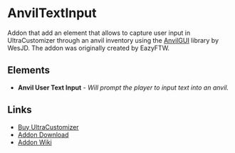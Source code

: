 # AnvilTextInput
Addon that add an element that allows to capture user input in UltraCustomizer through an anvil inventory using the [AnvilGUI](https://github.com/WesJD/AnvilGUI) library by WesJD.
The addon was originally created by EazyFTW.

## Elements
- **Anvil User Text Input** - *Will prompt the player to input text into an anvil.*

## Links
- [Buy UltraCustomizer](https://www.spigotmc.org/resources/ultra-customizer.49330/)<br>
- [Addon Download](https://ultraadditions.com/addons/ultra-customizer/anvil-text-input)<br>
- [Addon Wiki](https://ultracustomizer.com/wiki/addons/anvil-text-input)<br>
